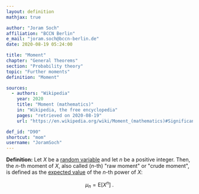 ```yaml
---
layout: definition
mathjax: true

author: "Joram Soch"
affiliation: "BCCN Berlin"
e_mail: "joram.soch@bccn-berlin.de"
date: 2020-08-19 05:24:00

title: "Moment"
chapter: "General Theorems"
section: "Probability theory"
topic: "Further moments"
definition: "Moment"

sources:
  - authors: "Wikipedia"
    year: 2020
    title: "Moment (mathematics)"
    in: "Wikipedia, the free encyclopedia"
    pages: "retrieved on 2020-08-19"
    url: "https://en.wikipedia.org/wiki/Moment_(mathematics)#Significance_of_the_moments"

def_id: "D90"
shortcut: "mom"
username: "JoramSoch"
---
```



**Definition:** Let $X$ be a [random variable](/D/rvar) and let $n$ be a positive integer. Then, the $n$-th moment of $X$, also called ($n$-th) "raw moment" or "crude moment", is defined as the [expected value](/D/mean) of the $n$-th power of $X$:

$$ \label{eq:mom}
\mu_n = \mathrm{E}[X^n] \; .
$$